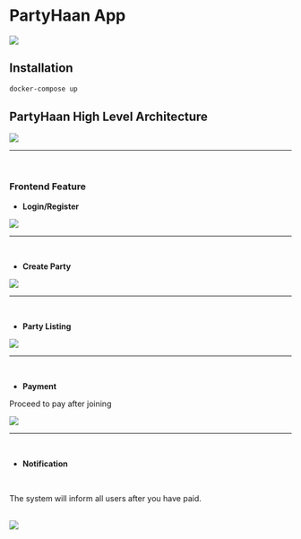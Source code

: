 # PartyHaan App
<img src="./giphy.gif">

## Installation

```bash
docker-compose up
```

## PartyHaan High Level Architecture
<img src="./PartyHaan.png">

<hr/>
<br>

### Frontend Feature
* <strong>Login/Register</strong>
<img src="./Login.png">

<hr/>
<br>

* <strong>Create Party</strong>
<img src="./AddParty.png">

<hr/>
<br>

* <strong>Party Listing</strong>
<img src="./ListParty.png">

<hr/>
<br>

* <strong>Payment</strong>
<p> Proceed to pay after joining </p>
<img src="./Payment.png">
   

<hr/>
<br>


* <strong>Notification</strong>
<br>
<p> The system will inform all users after you have paid. </p>
<br>
<img src="./Noti.png" >
    
